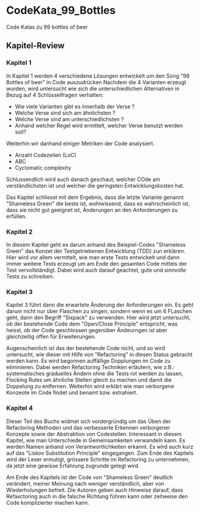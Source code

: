 # CodeKata_99_Bottles

Code Katas zu 99 bottles of beer

## Kapitel-Review

### Kapitel 1

In Kapitel 1 werden 4 verschiedene Lösungen entwickelt um den Song "99 Bottles of beer" in Code auszudrücken
Nachdem die 4 Varianten erzeugt wurden, wird untersucht wie sich die unterschiedlichen Alternativen in Bezug auf
4 Schlüsselfragen verhalten:

- Wie viele Varianten gibt es innerhalb der Verse ?
- Welche Verse sind sich am ähnlichsten ?
- Welche Verse sind am unterschiedlichsten ?
- Anhand welcher Regel wird ermittelt, welcher Verse benutzt werden soll?

Weiterhin wir danhand einiger Metriken der Code analysiert.

- Anzahl Codezeilen (LoC)
- ABC
- Cyclomatic complexity

Schlussendlich wird auch danach geschaut, welcher COde am verständlichsten ist und welcher
die geringsten Entwicklungskosten hat.

Das Kapitel schliesst mit dem Ergebnis, dass die letzte Variante genannt "Shameless Green" die beste ist, wohlwissend,
dass es wahrscheinlich ist, dass sie nicht gut geeignet ist, Änderungen an den Anforderungen zu erfüllen.

### Kapitel 2

In diesem Kapitel geht es darum anhand des Beispiel-Codes "Shameless Green" das Konzet der Testgetriebenen Entwicklung (TDD)
zun erklären.
Hier wird vor allem vermttelt, wie man erste Tests entwickelt und dann immer weitere Tests erzeugt um am Ende den gesamten Code
mittels der Test vervollständigt. Dabei wird auch darauf geachtet, gute und sinnvolle Tests zu schreiben.

### Kapitel 3

Kapitel 3 führt dann die erwartete Änderung der Anforderungen ein. Es geht darum nicht nur über Flaschen zu singen, sondern wenn
es um 6 FLaschen geht, dann den Begriff "Sixpack" zu verwenden.
Hier wird jetzt untersucht, ob der bestehende Code dem "Open/Close Principle" entspricht, was heisst, ob der Code geschlossen gegenüber Ändeurngen ist aber gleichzeitig offen für Erweiterungen.

Augenscheinlich ist das der bestehende Code nicht, und so wird untersucht, wie dieser mit Hilfe von "Refactoring" in diesen
Status gebracht werden kann. Es wird begonnen auffällige Dopplungen im Code zu eliminieren. Dabei werden Refactoring Techniken
erläutern, wie z.B.: systematisches graduelles Ändern ohne die Tests rot werden zu lassen, Flocking Rules um ähnliche Stellen gleich zu machen und damit die Doppelung zu entfernen.
Weiterhin wird erklärt wie man verborgene Konzeote im Code findet und benamt bzw. extrahiert.

### Kapitel 4

Dieser Teil des Buchs widmet sich vordergründig um das Üben der Refactoring Methoden und das verbesserte Erkennen verborgener
Konzepte sowie der Abstraktion von Codestellen. Interessant in diesem Kapitel, wie man Unterschiede in Gemeinsamkeiten
verwandeln kann. Es werden Namen anhand von Verantwortlichkeiten erkannt. Es wird auch kurz auf das "Liskov Substitution Principle" eingegangen. Zum Ende des Kapitels wird der Leser ermutigt, grössere Schritte im Refactoring zu unternehmen, da jetzt eine gewisse Erfahrung zugrunde gelegt wird.

Am Ende des Kapitels ist der Code von "Shameless Green" deutlich verändert, meiner Meinung nach weniger verständlich, aber von
Wiederholungen befreit. Die Autoren geben auch Hinweise darauf, dass Refaxctoring auch in die falsche Richtung führen kann oder
zeitweise den Code komplizierter machen kann.
